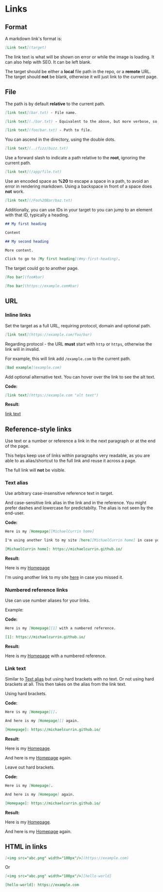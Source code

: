 # Links


## Format

A markdown link's format is:


```markdown
[Link text](target)
```

The link text is what will be shown on error or while the image is loading. It can also help with SEO. It can be left blank.

The target should be either a **local** file path in the repo, or a **remote** URL. The target should **not** be blank, otherwise it will just link to the current page.


## File

The path is by default **relative** to the current path.

```markdown
[link text](bar.txt) - File name.

[link text](./bar.txt) - Equivalent to the above, but more verbose, so not common.

[link text](foo/bar.txt) - Path to file.
```

You can ascend in the directory, using the double dots.

```markdown
[link text](../fizz/buzz.txt)
```

Use a forward slash to indicate a path relative to the **root**, ignoring the current path.

```markdown
[link text](/app/file.txt)
```

Use an encoded space as **%20** to escape a space in a path, to avoid an error in rendering markdown. Using a backspace in front of a space does **not** work.

```markdown
[link text](/Foo%20Bar/baz.txt)
```

Additionally, you can use IDs in your target to you can jump to an element with that ID, typically a heading.

```markdown
## My first heading

Content

## My second heading

More content.

Click to go to [My first heading](#my-first-heading).
```

The target could go to another page.

```markdown
[Foo bar](foo#bar)

[Foo bar](https://example.com#bar)
```


## URL

### Inline links

Set the target as a full URL, requiring protocol, domain and optional path.

```markdown
[link text](https://example.com/foo/bar)
```

Regarding protocol - the URL **must** start with `http` or `https`, otherwise the link will in invalid.

For example, this will link add `/example.com` to the current path.

```markdown
[Bad example](example.com)
```

Add optional alternative text. You can hover over the link to see the alt text.

**Code:**

```markdown
[link text](https://example.com "alt text")
```

**Result:**

[link text](https://example.com "alt text")


## Reference-style links

Use text or a number or reference a link in the next paragraph or at the end of the page.

This helps keep use of links within paragraphs very readable, as you are able to as alias/shortcut to the full link and reuse it across a page.

The full link will **not** be visible.

### Text alias

Use arbitrary case-insensitive reference text in target.

And case-sensitive link alias in the link and in the reference. You might prefer dashes and lowercase for predictabilty. The alias is not seen by the end-user.

**Code:**

```markdown
Here is my [Homepage][MichaelCurrin home]

I'm using another link to my site [here][MichaelCurrin home] in case you missed it.

[MichaelCurrin home]: https://michaelcurrin.github.io/
```

**Result:**

Here is my [Homepage][MichaelCurrin home]

I'm using another link to my site [here][MichaelCurrin home] in case you missed it.

[MichaelCurrin home]: https://michaelcurrin.github.io/

### Numbered reference links

Use can use number aliases for your links.

Example:

**Code:**

```markdown
Here is my [Homepage][1] with a numbered reference.

[1]: https://michaelcurrin.github.io/
```

**Result:**

Here is my [Homepage][1] with a numbered reference.

[1]: https://michaelcurrin.github.io/

### Link text

Similar to [Text alias](#text-alias) but using hard brackets with no text. Or not using hard brackets at all. This then takes on the alias from the link text.

Using hard brackets.

**Code:**

```md
Here is my [Homepage][].

And here is my [Homepage][] again.

[Homepage]: https://michaelcurrin.github.io/
```

**Result:**

Here is my [Homepage][].

And here is my [Homepage][] again.

[Homepage]: https://michaelcurrin.github.io/

Leave out hard brackets.

**Code:**

```md
Here is my [Homepage].

And here is my [Homepage] again.

[Homepage]: https://michaelcurrin.github.io/
```

**Result:**

Here is my [Homepage].

And here is my [Homepage] again.

[Homepage]: https://michaelcurrin.github.io/


## HTML in links

```md
[<img src="abc.png" width="100px"/>](https://example.com)
```

Or

```md
[<img src="abc.png" width="100px"/>][hello-world]

[hello-world]: https://example.com
```
